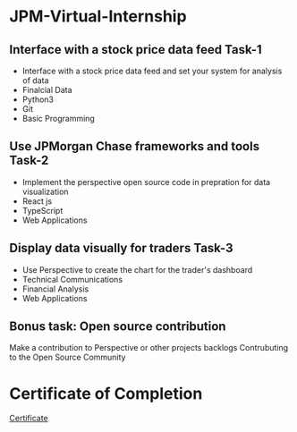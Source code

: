 # JPM-Virtual-Internship
## Interface with a stock price data feed Task-1
- Interface with a stock price data feed and set your system for analysis of data
- Finalcial Data
- Python3
- Git
- Basic Programming
## Use JPMorgan Chase frameworks and tools Task-2
- Implement the perspective open source code in prepration for data visualization
- React js
- TypeScript
- Web Applications
## Display data visually for traders Task-3
- Use Perspective to create the chart for the trader's dashboard
- Technical Communications
- Financial Analysis
- Web Applications
## Bonus task: Open source contribution
Make a contribution to Perspective or other projects backlogs
Contrubuting to the Open Source Community



# Certificate of Completion
[Certificate](<https://github.com/EmAdd9/JPM-Virtual-Internship/blob/c482c05c4a882849d85c1630c46b79eabcc32455/J.P.%20Morgan_virtual_internship_completion_certificate.pdf>)
